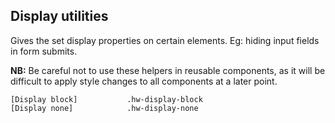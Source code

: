 ## Display utilities

Gives the set display properties on certain elements. Eg: hiding input fields in form submits.

**NB:** Be careful not to use these helpers in reusable components, as it will be difficult to apply style changes to all components at a later point.

```code
[Display block]           .hw-display-block
[Display none]            .hw-display-none
```
